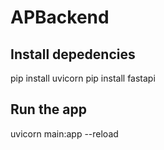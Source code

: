 # APBackend
## Install depedencies
pip install uvicorn
pip install fastapi

## Run the app
uvicorn main:app --reload